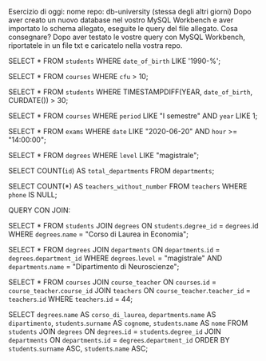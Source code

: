 Esercizio di oggi: nome repo: db-university (stessa degli altri giorni)
Dopo aver creato un nuovo database nel vostro MySQL Workbench e aver importato lo schema allegato, eseguite le query del file allegato.
Cosa consegnare?
Dopo aver testato le vostre query con MySQL Workbench, riportatele in un file txt e caricatelo nella vostra repo.

<!-- TASK 1 -->
SELECT *
FROM `students`
WHERE `date_of_birth` LIKE '1990-%';

<!-- TASK 2 -->
SELECT *
FROM `courses`
WHERE `cfu` > 10;

<!-- TASK 3 -->
SELECT *
FROM `students`
WHERE TIMESTAMPDIFF(YEAR, `date_of_birth`, CURDATE()) > 30;

<!-- TASK 4 -->
SELECT *
FROM `courses`
WHERE `period` LIKE "I semestre"
AND `year` LIKE 1;

<!-- TASK 5 -->
SELECT *
FROM `exams`
WHERE `date` LIKE "2020-06-20"
AND `hour` >= "14:00:00";

<!-- TASK 6 -->
SELECT *
FROM `degrees`
WHERE `level` LIKE "magistrale";

<!-- TASK 7 -->
SELECT COUNT(`id`) AS `total_departments`
FROM `departments`;

<!-- TASK 8 -->
SELECT COUNT(*) AS `teachers_without_number`
FROM `teachers`
WHERE `phone` IS NULL;


<!-- @qui Utilizzando lo stesso database di ieri, eseguite le query in allegato. Caricate un secondo file nella stessa repo di ieri (db-university) con le query di oggi.
2 file
  -->

  QUERY CON JOIN:

  <!-- TASK 1 -->
  SELECT *
  FROM `students`
  JOIN `degrees`
  ON `students`.`degree_id` = `degrees`.id
  WHERE `degrees`.`name` = "Corso di Laurea in Economia";

  <!-- TASK 2 -->
  SELECT * 
  FROM `degrees`
  JOIN `departments`
  ON `departments`.`id` = `degrees`.`department_id`
  WHERE `degrees`.`level` = "magistrale"
  AND `departments`.`name` = "Dipartimento di Neuroscienze";

  <!-- TASK 3 -->
  SELECT * 
  FROM `courses`
  JOIN `course_teacher` 
  ON `courses`.`id` = `course_teacher`.`course_id`
  JOIN `teachers`
  ON `course_teacher`.`teacher_id` = `teachers`.`id`
  WHERE `teachers`.`id` = 44;

  <!-- TASK 4 -->
  SELECT `degrees`.`name` AS `corso_di_laurea`, 
  `departments`.`name` AS `dipartimento`,
  `students`.`surname` AS `cognome`,
  `students`.`name` AS `nome`
  FROM `students`
  JOIN `degrees`
  ON `degrees`.`id` = `students`.`degree_id`
  JOIN `departments`
  ON `departments`.`id` = `degrees`.`department_id`
  ORDER BY `students`.`surname` ASC, `students`.`name` ASC;
